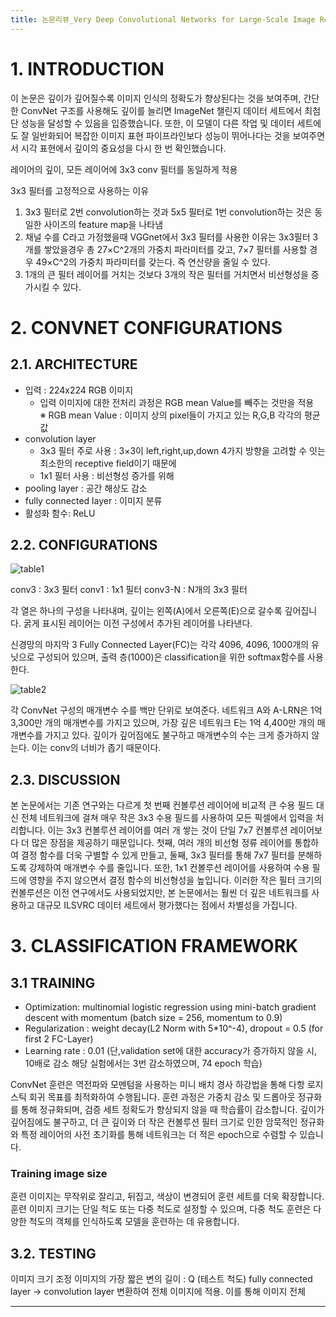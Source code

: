```yaml
---
title: 논문리뷰_Very Deep Convolutional Networks for Large-Scale Image Recognition
---
```

# 1. INTRODUCTION

이 논문은 깊이가 깊어질수록 이미지 인식의 정확도가 향상된다는 것을 보여주며, 간단한 ConvNet 구조를 사용해도 깊이를 늘리면 ImageNet 챌린지 데이터 세트에서 최첨단 성능을 달성할 수 있음을 입증했습니다. 또한, 이 모델이 다른 작업 및 데이터 세트에도 잘 일반화되어 복잡한 이미지 표현 파이프라인보다 성능이 뛰어나다는 것을 보여주면서 시각 표현에서 깊이의 중요성을 다시 한 번 확인했습니다.

레이어의 깊이, 모든 레이어에 3x3 conv 필터를 동일하게 적용

3x3 필터를 고정적으로 사용하는 이유
1. 3x3 필터로 2번 convolution하는 것과 5x5 필터로 1번 convolution하는 것은 동일한 사이즈의 feature map을 나타냄
2. 채널 수를 C라고 가정했을때 VGGnet에서 3x3 필터를 사용한 이유는 3x3필터 3개를 쌓았을경우 총 27×C^2개의 가중치 파라미터를 갖고, 
7×7 필터를 사용할 경우 49×C^2의 가중치 파라미터를 갖는다. 즉 연산량을 줄일 수 있다.
3. 1개의 큰 필터 레이어를 거치는 것보다 3개의 작은 필터를 거치면서 비선형성을 증가시킬 수 있다.


# 2. CONVNET CONFIGURATIONS

## 2.1. ARCHITECTURE
* 입력 : 224x224 RGB 이미지
    * 입력 이미지에 대한 전처리 과정은 RGB mean Value를 빼주는 것만을 적용
    ※ RGB mean Value : 이미지 상의 pixel들이 가지고 있는 R,G,B 각각의 평균값
* convolution layer 
    * 3x3 필터 주로 사용 : 3×3이 left,right,up,down 4가지 방향을 고려할 수 잇는 최소한의 receptive field이기 때문에
    * 1x1 필터 사용 : 비선형성 증가를 위해
* pooling layer : 공간 해상도 감소
* fully connected layer : 이미지 분류
* 활성화 함수: ReLU

## 2.2. CONFIGURATIONS

![table1](https://github.com/yyeongha/yyeongha.github.io/blob/main/assets/img/favicons/2024-05-21-vgg/table1.png?raw=true)

conv3 : 3x3 필터
conv1 : 1x1 필터
conv3-N : N개의 3x3 필터

각 열은 하나의 구성을 나타내며, 깊이는 왼쪽(A)에서 오른쪽(E)으로 갈수록 깊어집니다. 굵게 표시된 레이어는 이전 구성에서 추가된 레이어를 나타낸다.

신경망의 마지막 3 Fully Connected Layer(FC)는 각각 4096, 4096, 1000개의 유닛으로 구성되어 있으며, 출력 층(1000)은 classification을 위한 softmax함수를 사용한다.

![table2](https://github.com/yyeongha/yyeongha.github.io/blob/main/assets/img/favicons/2024-05-21-vgg/table2.png?raw=true)

각 ConvNet 구성의 매개변수 수를 백만 단위로 보여준다. 네트워크 A와 A-LRN은 1억 3,300만 개의 매개변수를 가지고 있으며, 가장 깊은 네트워크 E는 1억 4,400만 개의 매개변수를 가지고 있다. 깊이가 깊어짐에도 불구하고 매개변수의 수는 크게 증가하지 않는다. 이는 conv의 너비가 좁기 때문이다.

## 2.3. DISCUSSION
본 논문에서는 기존 연구와는 다르게 첫 번째 컨볼루션 레이어에 비교적 큰 수용 필드 대신 전체 네트워크에 걸쳐 매우 작은 3x3 수용 필드를 사용하여 모든 픽셀에서 입력을 처리합니다. 이는 3x3 컨볼루션 레이어를 여러 개 쌓는 것이 단일 7x7 컨볼루션 레이어보다 더 많은 장점을 제공하기 때문입니다. 
첫째, 여러 개의 비선형 정류 레이어를 통합하여 결정 함수를 더욱 구별할 수 있게 만들고, 
둘째, 3x3 필터를 통해 7x7 필터를 분해하도록 강제하여 매개변수 수를 줄입니다. 
또한, 1x1 컨볼루션 레이어를 사용하여 수용 필드에 영향을 주지 않으면서 결정 함수의 비선형성을 높입니다. 
이러한 작은 필터 크기의 컨볼루션은 이전 연구에서도 사용되었지만, 본 논문에서는 훨씬 더 깊은 네트워크를 사용하고 대규모 ILSVRC 데이터 세트에서 평가했다는 점에서 차별성을 가집니다.


# 3. CLASSIFICATION FRAMEWORK 
## 3.1 TRAINING
* Optimization: multinomial logistic regression using mini-batch gradient descent with momentum (batch size = 256, momentum to 0.9)
* Regularization : weight decay(L2 Norm with 5*10^-4), dropout = 0.5 (for first 2 FC-Layer)
* Learning rate : 0.01 (단,validation set에 대한 accuracy가 증가하지 않을 시, 10배로 감소
해당 실험에서는 3번 감소하였으며, 74 epoch 학습)

ConvNet 훈련은 역전파와 모멘텀을 사용하는 미니 배치 경사 하강법을 통해 다항 로지스틱 회귀 목표를 최적화하여 수행됩니다. 훈련 과정은 가중치 감소 및 드롭아웃 정규화를 통해 정규화되며, 검증 세트 정확도가 향상되지 않을 때 학습률이 감소합니다. 
깊이가 깊어짐에도 불구하고, 더 큰 깊이와 더 작은 컨볼루션 필터 크기로 인한 암묵적인 정규화와 특정 레이어의 사전 초기화를 통해 네트워크는 더 적은 epoch으로 수렴할 수 있습니다. 

### Training image size
훈련 이미지는 무작위로 잘리고, 뒤집고, 색상이 변경되어 훈련 세트를 더욱 확장합니다. 훈련 이미지 크기는 단일 척도 또는 다중 척도로 설정할 수 있으며, 다중 척도 훈련은 다양한 척도의 객체를 인식하도록 모델을 훈련하는 데 유용합니다.


## 3.2. TESTING
이미지 크기 조정
이미지의 가장 짧은 변의 길이 : Q (테스트 척도)
fully connected layer -> convolution layer 변환하여 전체 이미지에 적용. 이를 통해 이미지 전체























---